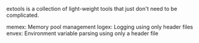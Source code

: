 extools is a collection of light-weight tools that just don't need to be complicated.

memex: Memory pool management
logex: Logging using only header files
envex: Environment variable parsing using only a header file
